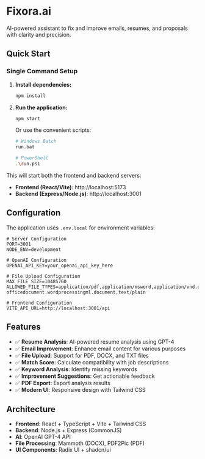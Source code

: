 # Fixora.ai

AI-powered assistant to fix and improve emails, resumes, and proposals with clarity and precision.

## Quick Start

### Single Command Setup

1. **Install dependencies:**

   ```bash
   npm install
   ```

2. **Run the application:**

   ```bash
   npm start
   ```

   Or use the convenient scripts:

   ```bash
   # Windows Batch
   run.bat

   # PowerShell
   .\run.ps1
   ```

This will start both the frontend and backend servers:

- **Frontend (React/Vite)**: http://localhost:5173
- **Backend (Express/Node.js)**: http://localhost:3001

## Configuration

The application uses `.env.local` for environment variables:

```env
# Server Configuration
PORT=3001
NODE_ENV=development

# OpenAI Configuration
OPENAI_API_KEY=your_openai_api_key_here

# File Upload Configuration
MAX_FILE_SIZE=10485760
ALLOWED_FILE_TYPES=application/pdf,application/msword,application/vnd.openxmlformats-officedocument.wordprocessingml.document,text/plain

# Frontend Configuration
VITE_API_URL=http://localhost:3001/api
```

## Features

- ✅ **Resume Analysis**: AI-powered resume analysis using GPT-4
- ✅ **Email Improvement**: Enhance email content for various purposes
- ✅ **File Upload**: Support for PDF, DOCX, and TXT files
- ✅ **Match Score**: Calculate compatibility with job descriptions
- ✅ **Keyword Analysis**: Identify missing keywords
- ✅ **Improvement Suggestions**: Get actionable feedback
- ✅ **PDF Export**: Export analysis results
- ✅ **Modern UI**: Responsive design with Tailwind CSS

## Architecture

- **Frontend**: React + TypeScript + Vite + Tailwind CSS
- **Backend**: Node.js + Express (CommonJS)
- **AI**: OpenAI GPT-4 API
- **File Processing**: Mammoth (DOCX), PDF2Pic (PDF)
- **UI Components**: Radix UI + shadcn/ui
